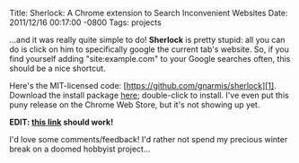 Title: Sherlock: A Chrome extension to Search Inconvenient Websites
Date: 2011/12/16 00:17:00 -0800
Tags: projects


...and it was really quite simple to do! **Sherlock** is pretty stupid: all 
you can do is click on him to specifically google the current tab's website. 
So, if you find yourself adding "site:example.com" to your Google searches 
often, this should be a nice shortcut.

Here's the MIT-licensed code: [https://github.com/gnarmis/sherlock][1]. Download 
the install package [here][2]; double-click to install. I've even put this 
puny release on the Chrome Web Store, but it's not showing up yet.

**EDIT: [this link][3] should work!**

I'd love some comments/feedback! I'd rather not spend my precious winter break 
on a doomed hobbyist project...



[1]: https://github.com/gnarmis/sherlock

[2]: https://github.com/downloads/gnarmis/sherlock/sherlock-0.1.1.crx

[3]: https://chrome.google.com/webstore/detail/ddkcfeidojaepdblgejjcggpgobiepnj
